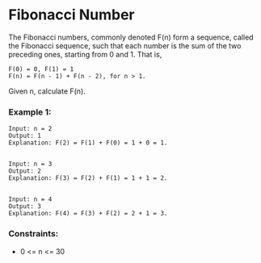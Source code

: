 # Fibonacci Number

The Fibonacci numbers, commonly denoted F(n) form a sequence, called the Fibonacci sequence, such that each number is the sum of the two preceding ones, starting from 0 and 1. That is,

    F(0) = 0, F(1) = 1
    F(n) = F(n - 1) + F(n - 2), for n > 1.

Given n, calculate F(n).

### Example 1:

    Input: n = 2
    Output: 1
    Explanation: F(2) = F(1) + F(0) = 1 + 0 = 1.


    Input: n = 3
    Output: 2
    Explanation: F(3) = F(2) + F(1) = 1 + 1 = 2.


    Input: n = 4
    Output: 3
    Explanation: F(4) = F(3) + F(2) = 2 + 1 = 3.

### Constraints:

- 0 <= n <= 30